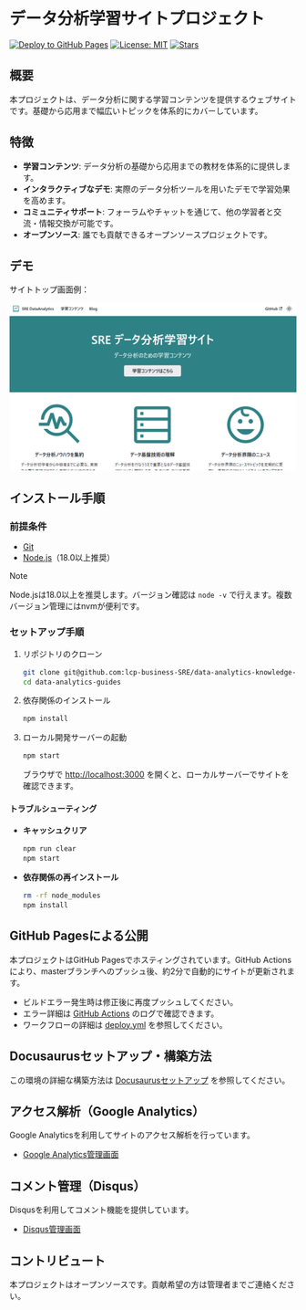 # データ分析学習サイトプロジェクト

[![Deploy to GitHub Pages](https://github.com/lcp-business-SRE/data-analytics-knowledge-base/actions/workflows/deploy.yml/badge.svg)](https://github.com/lcp-business-SRE/data-analytics-knowledge-base/actions/workflows/deploy.yml)
[![License: MIT](https://img.shields.io/badge/License-MIT-yellow.svg)](https://opensource.org/licenses/MIT)
[![Stars](https://img.shields.io/github/stars/your-username/your-repo?style=social)](https://github.com/your-username/your-repo/stargazers)

## 概要

本プロジェクトは、データ分析に関する学習コンテンツを提供するウェブサイトです。基礎から応用まで幅広いトピックを体系的にカバーしています。

## 特徴

- **学習コンテンツ**: データ分析の基礎から応用までの教材を体系的に提供します。
- **インタラクティブなデモ**: 実際のデータ分析ツールを用いたデモで学習効果を高めます。
- **コミュニティサポート**: フォーラムやチャットを通じて、他の学習者と交流・情報交換が可能です。
- **オープンソース**: 誰でも貢献できるオープンソースプロジェクトです。

## デモ

サイトトップ画面例：

![サイトトップ](./img/top.png)

## インストール手順

### 前提条件

- [Git](https://git-scm.com/book/ja/v2/はじめに-Gitをインストールする)
- [Node.js](https://nodejs.org/ja/download/)（18.0以上推奨）

> [!NOTE]
> Node.jsは18.0以上を推奨します。バージョン確認は `node -v` で行えます。複数バージョン管理にはnvmが便利です。

### セットアップ手順

1. リポジトリのクローン
    ```bash
    git clone git@github.com:lcp-business-SRE/data-analytics-knowledge-base.git
    cd data-analytics-guides
    ```
2. 依存関係のインストール
    ```bash
    npm install
    ```
3. ローカル開発サーバーの起動
    ```bash
    npm start
    ```
    ブラウザで [http://localhost:3000](http://localhost:3000) を開くと、ローカルサーバーでサイトを確認できます。

#### トラブルシューティング

- **キャッシュクリア**
    ```bash
    npm run clear
    npm start
    ```
- **依存関係の再インストール**
    ```bash
    rm -rf node_modules
    npm install
    ```

## GitHub Pagesによる公開

本プロジェクトはGitHub Pagesでホスティングされています。GitHub Actionsにより、masterブランチへのプッシュ後、約2分で自動的にサイトが更新されます。

- ビルドエラー発生時は修正後に再度プッシュしてください。
- エラー詳細は [GitHub Actions](https://github.com/lcp-business-SRE/data-analytics-knowledge-base/actions) のログで確認できます。
- ワークフローの詳細は [deploy.yml](https://github.com/lcp-business-SRE/data-analytics-knowledge-base/blob/master/.github/workflows/deploy.yml) を参照してください。

## Docusaurusセットアップ・構築方法

この環境の詳細な構築方法は [Docusaurusセットアップ](docusaurus.md) を参照してください。

## アクセス解析（Google Analytics）

Google Analyticsを利用してサイトのアクセス解析を行っています。
- [Google Analytics管理画面](https://analytics.google.com/analytics/web/?hl=ja#/p492893539/reports/intelligenthome?params=_u..nav%3Dmaui)

## コメント管理（Disqus）

Disqusを利用してコメント機能を提供しています。
- [Disqus管理画面](https://data-analytics-guides.disqus.com/admin/)

## コントリビュート

本プロジェクトはオープンソースです。貢献希望の方は管理者までご連絡ください。
